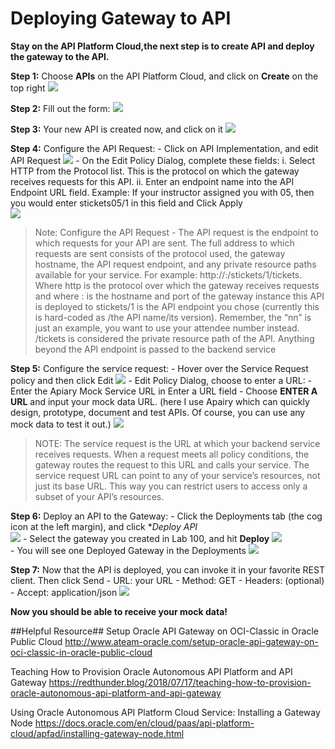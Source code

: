 # Deploying Gateway to API



**Stay on the API Platform Cloud,the next step is to create API and deploy the gateway to the API.**


**Step 1:** Choose **APIs** on the API Platform Cloud, and click on **Create** on the top right
	![](images/apipc.png)

**Step 2:** Fill out the form:
	![](images/createapi.png)

**Step 3:** Your new API is created now, and click on it
	![](images/openapi.png)
	
**Step 4:** Configure the API Request:
	- Click on API Implementation, and edit API Request
	![](images/implementation.png)
	- On the Edit Policy Dialog, complete these fields:
	i. Select HTTP from the Protocol list. This is the protocol on which the 
        gateway receives requests for this API.
	ii. Enter an endpoint name into the API Endpoint URL field. Example: If your 
        instructor assigned you with 05, then you would enter stickets05/1 in this 
        field and Click Apply  
   	![](images/apirequest.png)

>Note: Configure the API Request - The API request is the endpoint to which requests for your API are sent. The full address to which requests are sent consists of the protocol used, the gateway hostname, the API request endpoint, and any private resource paths available for your service. For example: http://<host>:<port>/stickets<nn>/1/tickets. Where http is the protocol over which the gateway receives requests and where <host>:<port> is the hostname and port of the gateway instance this API is deployed to stickets<nn>/1 is the API endpoint you chose (currently this is hard-coded as /the API name/its version). Remember, the “nn” is just an example, you want to use your attendee number instead. /tickets is considered the private resource path of the API. Anything beyond the API endpoint is passed to the backend service  

**Step 5:** Configure the service request:
	- Hover over the Service Request policy and then click Edit
   	![](images/servicerequest.png)
	- Edit Policy Dialog, choose to enter a URL:
	- Enter the Apiary Mock Service URL in Enter a URL field
	- Choose **ENTER A URL** and input your mock data URL. (here I use Apairy which can quickly design, prototype, document and test APIs. Of course, you can use any mock data to test it out.)
   	![](images/servicerequest2.png)
   
>NOTE: The service request is the URL at which your backend service receives requests. When a request meets all policy conditions, the gateway routes the request to this URL and calls your service. The service request URL can point to any of your service’s resources, not just its base URL. This way you can restrict users to access only a subset of your API’s resources.

**Step 6:** Deploy an API to the Gateway:
	- Click the Deployments tab (the cog icon at the left margin), and click **Deploy API*   
   	![](images/deployapi.png) 
	- Select the gateway you created in Lab 100, and hit **Deploy**
	![](images/deploygateway.png)  
	- You will see one Deployed Gateway in the Deployments 
	![](images/deployed.png)
    
**Step 7:** Now that the API is deployed, you can invoke it in your favorite REST client. Then click Send
	- URL: your URL
	- Method: GET
	- Headers: (optional)
	- Accept: application/json
	![](images/postman.png)

**Now you should be able to receive your mock data!**



##Helpful Resource##
Setup Oracle API Gateway on OCI-Classic in Oracle Public Cloud
http://www.ateam-oracle.com/setup-oracle-api-gateway-on-oci-classic-in-oracle-public-cloud

Teaching How to Provision Oracle Autonomous API Platform and API Gateway
https://redthunder.blog/2018/07/17/teaching-how-to-provision-oracle-autonomous-api-platform-and-api-gateway

Using Oracle Autonomous API Platform Cloud Service: Installing a Gateway Node
https://docs.oracle.com/en/cloud/paas/api-platform-cloud/apfad/installing-gateway-node.html


